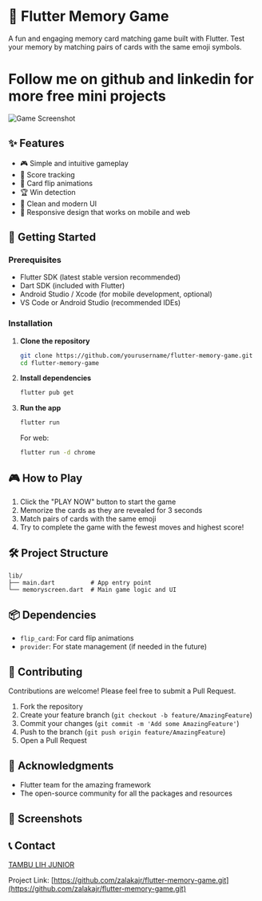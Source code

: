 # 🧠 Flutter Memory Game

A fun and engaging memory card matching game built with Flutter. Test your memory by matching pairs of cards with the same emoji symbols.

# Follow me on github and linkedin for more free mini projects

![Game Screenshot](screenshots/game_screenshot.png) <!-- Add a screenshot later -->

## ✨ Features

- 🎮 Simple and intuitive gameplay
- 🎯 Score tracking
- 🔄 Card flip animations
- 🏆 Win detection
- 🎨 Clean and modern UI
- 📱 Responsive design that works on mobile and web

## 🚀 Getting Started

### Prerequisites

- Flutter SDK (latest stable version recommended)
- Dart SDK (included with Flutter)
- Android Studio / Xcode (for mobile development, optional)
- VS Code or Android Studio (recommended IDEs)

### Installation

1. **Clone the repository**
   ```bash
   git clone https://github.com/yourusername/flutter-memory-game.git
   cd flutter-memory-game
   ```

2. **Install dependencies**
   ```bash
   flutter pub get
   ```

3. **Run the app**
   ```bash
   flutter run
   ```
   
   For web:
   ```bash
   flutter run -d chrome
   ```

## 🎮 How to Play

1. Click the "PLAY NOW" button to start the game
2. Memorize the cards as they are revealed for 3 seconds
3. Match pairs of cards with the same emoji
4. Try to complete the game with the fewest moves and highest score!

## 🛠 Project Structure

```
lib/
├── main.dart          # App entry point
└── memoryscreen.dart  # Main game logic and UI
```

## 📦 Dependencies

- `flip_card`: For card flip animations
- `provider`: For state management (if needed in the future)

## 🤝 Contributing

Contributions are welcome! Please feel free to submit a Pull Request.

1. Fork the repository
2. Create your feature branch (`git checkout -b feature/AmazingFeature`)
3. Commit your changes (`git commit -m 'Add some AmazingFeature'`)
4. Push to the branch (`git push origin feature/AmazingFeature`)
5. Open a Pull Request



## 🙏 Acknowledgments

- Flutter team for the amazing framework
- The open-source community for all the packages and resources

## 📱 Screenshots

<!-- Add screenshots of your app here -->
<!-- ![Game Start](screenshots/start_screen.png) -->
<!-- ![Gameplay](screenshots/gameplay.png) -->
<!-- ![Win Screen](screenshots/win_screen.png) -->

## 📞 Contact

[TAMBU LIH JUNIOR](www.linkedin.com/in/tambu-lih-j-r-ba6608245)

Project Link: [https://github.com/zalakajr/flutter-memory-game.git](https://github.com/zalakajr/flutter-memory-game.git)
